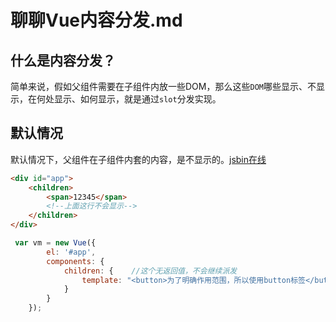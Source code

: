 # 聊聊Vue内容分发.md

## 什么是内容分发？

简单来说，假如父组件需要在子组件内放一些DOM，那么这些`DOM`哪些显示、不显示，在何处显示、如何显示，就是通过`slot`分发实现。

## 默认情况

默认情况下，父组件在子组件内套的内容，是不显示的。[jsbin在线](http://jsbin.com/xacarey/edit?html,js,output)

```html
<div id="app">  
    <children>  
        <span>12345</span>  
        <!--上面这行不会显示-->  
    </children>  
</div> 
```

```js
 var vm = new Vue({  
        el: '#app',
        components: {  
            children: {    //这个无返回值，不会继续派发  
                template: "<button>为了明确作用范围，所以使用button标签</button>"  
            }  
        }  
    });  
```